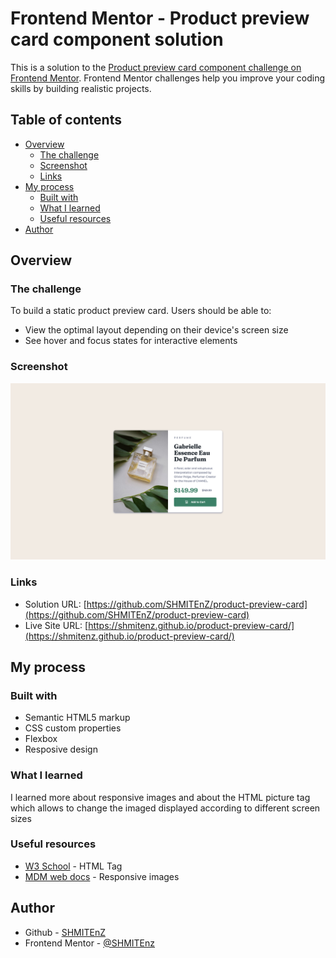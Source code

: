 # Frontend Mentor - Product preview card component solution

This is a solution to the [Product preview card component challenge on Frontend Mentor](https://www.frontendmentor.io/challenges/product-preview-card-component-GO7UmttRfa). Frontend Mentor challenges help you improve your coding skills by building realistic projects. 

## Table of contents

- [Overview](#overview)
  - [The challenge](#the-challenge)
  - [Screenshot](#screenshot)
  - [Links](#links)
- [My process](#my-process)
  - [Built with](#built-with)
  - [What I learned](#what-i-learned)
  - [Useful resources](#useful-resources)
- [Author](#author)



## Overview

### The challenge

To build a static product preview card.
Users should be able to:

- View the optimal layout depending on their device's screen size
- See hover and focus states for interactive elements

### Screenshot

![desktop solution screenshoot](screenshots/screenshot-desktop.png)

### Links

- Solution URL: [https://github.com/SHMITEnZ/product-preview-card](https://github.com/SHMITEnZ/product-preview-card)
- Live Site URL: [https://shmitenz.github.io/product-preview-card/](https://shmitenz.github.io/product-preview-card/)

## My process

### Built with

- Semantic HTML5 markup
- CSS custom properties
- Flexbox
- Resposive design

### What I learned

I learned more about responsive images and about the HTML picture tag which allows to change the imaged displayed according to different screen sizes

### Useful resources

- [W3 School](https://www.w3schools.com/tags/tag_picture.asp) - HTML <picture> Tag
- [MDM web docs](https://developer.mozilla.org/en-US/docs/Learn/HTML/Multimedia_and_embedding/Responsive_images?retiredLocale=it) - Responsive images

## Author

- Github - [SHMITEnZ](https://github.com/SHMITEnZ)
- Frontend Mentor - [@SHMITEnz](https://www.frontendmentor.io/profile/SHMITEnZ)
